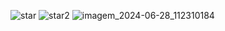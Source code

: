 ![star](https://github.com/fbuenohernandez/Starbound/assets/132588231/85277f1e-51a7-4fd3-9a31-574d94786ba7)
![star2](https://github.com/fbuenohernandez/Starbound/assets/132588231/06c82bdc-8a58-4827-965d-3c9475dcbcf7)
![imagem_2024-06-28_112310184](https://github.com/fbuenohernandez/Starbound/assets/132588231/531dd488-2f4a-448b-af17-3011cac964fa)
